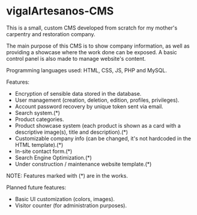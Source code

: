 # vigalArtesanos-CMS
This is a small, custom CMS developed from scratch for my mother's carpentry and restoration company.

The main purpose of this CMS is to show company information, as well as providing a showcase where the work done can be exposed. A basic control panel is also made to manage website's content.

Programming languages used: HTML, CSS, JS, PHP and MySQL.

Features:
- Encryption of sensible data stored in the database.
- User management (creation, deletion, edition, profiles, privileges).
- Account password recovery by unique token sent via email.
- Search system.(*)
- Product categories.
- Product showcase system (each product is shown as a card with a descriptive image(s), title and description).(*)
- Customizable company info (can be changed, it's not hardcoded in the HTML template).(*)
- In-site contact form.(*)
- Search Engine Optimization.(*)
- Under construction / maintenance website template.(*)

NOTE: Features marked with (*) are in the works.

Planned future features:
- Basic UI customization (colors, images).
- Visitor counter (for administration purposes).
